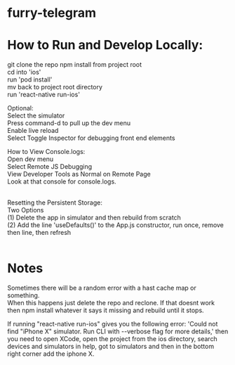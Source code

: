 # furry-telegram


# How to Run and Develop Locally:

git clone the repo
npm install from project root  
cd into 'ios'  
run 'pod install'  
mv back to project root directory  
run 'react-native run-ios' 
<br>

Optional:  
Select the simulator    
Press command-d to pull up the dev menu   
Enable live reload   
Select Toggle Inspector for debugging front end elements 
<br>

How to View Console.logs:  
Open dev menu  
Select Remote JS Debugging  
View Developer Tools as Normal on Remote Page  
Look at that console for console.logs.  
<br>

Resetting the Persistent Storage:  
Two Options  
(1) Delete the app in simulator and then rebuild from scratch  
(2) Add the line 'useDefaults()' to the App.js constructor, run once, remove then line, then refresh  
<br>

# Notes

Sometimes there will be a random error with a hast cache map or something.  
When this happens just delete the repo and reclone. If that doesnt work then npm install whatever it says it missing and rebuild until it stops. 

If running "react-native run-ios" gives you the following error: 'Could not find "iPhone X" simulator. Run CLI with --verbose flag for more details,' then you need to open XCode, open the project from the ios directory, search devices and simulators in help, got to simulators and then in the bottom right corner add the iphone X. 

